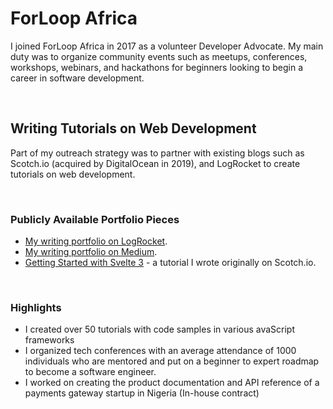 # ForLoop Africa

I joined ForLoop Africa in 2017 as a volunteer Developer Advocate. My main duty was to organize community events such as meetups, conferences, workshops, webinars, and hackathons for beginners looking to begin a career in software development. 

<br>

## Writing Tutorials on Web Development

Part of my outreach strategy was to partner with existing blogs such as Scotch.io (acquired by DigitalOcean in 2019), and LogRocket to create tutorials on web development.

<br>

### Publicly Available Portfolio Pieces

- [My writing portfolio on LogRocket](https://blog.logrocket.com/author/raphaelugwu/).
- [My writing portfolio on Medium](https://ugwuraphael.medium.com/).
- [Getting Started with Svelte 3](https://www.digitalocean.com/community/tutorials/getting-started-with-svelte-3) - a tutorial I wrote originally on Scotch.io.

<br>

### Highlights

- I created over 50 tutorials with code samples in various avaScript frameworks
- I organized tech conferences with an average attendance of 1000
individuals who are mentored and put on a beginner to expert
roadmap to become a software engineer.
- I worked on creating the product documentation and API reference of a payments gateway startup in Nigeria (In-house contract)